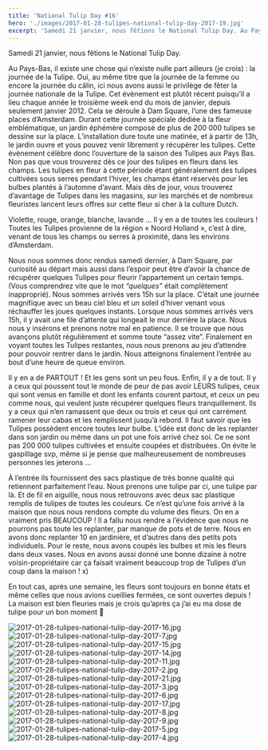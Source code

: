 ```yaml
---
title: 'National Tulip Day #16'
hero: './images/2017-01-28-tulipes-national-tulip-day-2017-19.jpg'
excerpt: 'Samedi 21 janvier, nous fêtions le National Tulip Day. Au Pays-Bas, il existe une chose qui n’existe nulle part ailleurs (je crois) : la journée de la Tulipe. Oui, au même titre que la journée de la femme ou encore la journée du câlin, ici nous avons aussi le privilège de fêter la journée nationale de'
---
```


Samedi 21 janvier, nous fêtions le National Tulip Day.

Au Pays-Bas, il existe une chose qui n’existe nulle part ailleurs (je crois) : la journée de la Tulipe. Oui, au même titre que la journée de la femme ou encore la journée du câlin, ici nous avons aussi le privilège de fêter la journée nationale de la Tulipe. Cet évènement est plutôt récent puisqu’il a lieu chaque année le troisième week end du mois de janvier, depuis seulement janvier 2012. Cela se déroule à Dam Square, l’une des fameuse places d’Amsterdam. Durant cette journée spéciale dédiée à la fleur emblématique, un jardin éphémère composé de plus de 200 000 tulipes se dessine sur la place. L’installation dure toute une matinée, et à partir de 13h, le jardin ouvre et yous pouvez venir librement y récupérer les tulipes. Cette évènement célèbre donc l’ouverture de la saison des Tulipes aux Pays Bas. Non pas que vous trouverez dès ce jour des tulipes en fleurs dans les champs. Les tulipes en fleur à cette période étant généralement des tulipes cultivées sous serres pendant l’hiver, les champs étant réservés pour les bulbes plantés à l’automne d’avant. Mais dès de jour, vous trouverez d’avantage de Tulipes dans les magasins, sur les marchés et de nombreux fleuristes lancent leurs offres sur cette fleur si cher à la culture Dutch.

Violette, rouge, orange, blanche, lavande ... Il y en a de toutes les couleurs ! Toutes les Tulipes provienne de la région « Noord Holland », c’est à dire, venant de tous les champs ou serres à proximité, dans les environs d’Amsterdam.

Nous nous sommes donc rendus samedi dernier, à Dam Square, par curiosité au départ mais aussi dans l’espoir peut être d’avoir la chance de récupérer quelques Tulipes pour fleurir l’appartement un certain temps. (Vous comprendrez vite que le mot _“quelques”_ était complètement inapproprié).
Nous sommes arrivés vers 15h sur la place. C’était une journée magnifique avec un beau ciel bleu et un soleil d’hiver venant vous réchauffer les joues quelques instants.
Lorsque nous sommes arrivés vers 15h, il y avait une file d’attente qui longeait le mur derrière la place. Nous nous y insérons et prenons notre mal en patience. Il se trouve que nous avançons plutôt régulièrement et somme toute “assez vite”. Finalement en voyant toutes les Tulipes restantes, nous nous prenons au jeu d’attendre pour pouvoir rentrer dans le jardin. Nous atteignons finalement l’entrée au bout d’une heure de queue environ.

Il y en a de PARTOUT ! Et les gens sont un peu fous. Enfin, il y a de tout. Il y a ceux qui poussent tout le monde de peur de pas avoir LEURS tulipes, ceux qui sont venus en famille et dont les enfants courent partout, et ceux un peu comme nous, qui veulent juste récupérer quelques fleurs tranquillement. Ils y a ceux qui n’en ramassent que deux ou trois et ceux qui ont carrément ramener leur cabas et les remplissent jusqu’à rebord.
Il faut savoir que les Tulipes possèdent encore toutes leur bulbe. L’idée est donc de les replanter dans son jardin ou même dans un pot une fois arrivé chez soi. Ce ne sont pas 200 000 tulipes cultivées et ensuite coupées et distribuées. On évite le gaspillage svp, même si je pense que malheureusement de nombreuses personnes les jeterons ...

À l’entrée ils fournissent des sacs plastique de très bonne qualité qui retiennent parfaitement l’eau. Nous prenons une tulipe par ci, une tulipe par là. Et de fil en aiguille, nous nous retrouvons avec deux sac plastique remplis de tulipes de toutes les couleurs.
Ce n’est qu’une fois arrivé à la maison que nous nous rendons compte du volume des fleurs. On en a vraiment pris BEAUCOUP ! Il a fallu nous rendre a l’évidence que nous ne pourrons pas toute les replanter, par manque de pots et de terre. Nous en avons donc replanter 10 en jardinière, et d’autres dans des petits pots individuels. Pour le reste, nous avons coupés les bulbes et mis les fleurs dans deux vases. Nous en avons aussi donné une bonne dizaine à notre voisin-propriétaire car ça faisait vraiment beaucoup trop de Tulipes d’un coup dans la maison ! x)

En tout cas, après une semaine, les fleurs sont toujours en bonne états et même celles que nous avions cueillies fermées, ce sont ouvertes depuis ! La maison est bien fleuries mais je crois qu’après ça j’ai eu ma dose de tulipe pour un bon moment 🙂

<gallery>
<img alt="2017-01-28-tulipes-national-tulip-day-2017-16.jpg" src="./images/2017-01-28-tulipes-national-tulip-day-2017-16.jpg">
<img alt="2017-01-28-tulipes-national-tulip-day-2017-7.jpg" src="./images/2017-01-28-tulipes-national-tulip-day-2017-7.jpg">
<img alt="2017-01-28-tulipes-national-tulip-day-2017-15.jpg" src="./images/2017-01-28-tulipes-national-tulip-day-2017-15.jpg">
<img alt="2017-01-28-tulipes-national-tulip-day-2017-14.jpg" src="./images/2017-01-28-tulipes-national-tulip-day-2017-14.jpg">
<img alt="2017-01-28-tulipes-national-tulip-day-2017-11.jpg" src="./images/2017-01-28-tulipes-national-tulip-day-2017-11.jpg">
<img alt="2017-01-28-tulipes-national-tulip-day-2017-2.jpg" src="./images/2017-01-28-tulipes-national-tulip-day-2017-2.jpg">
<img alt="2017-01-28-tulipes-national-tulip-day-2017-21.jpg" src="./images/2017-01-28-tulipes-national-tulip-day-2017-21.jpg">
<img alt="2017-01-28-tulipes-national-tulip-day-2017-3.jpg" src="./images/2017-01-28-tulipes-national-tulip-day-2017-3.jpg">
<img alt="2017-01-28-tulipes-national-tulip-day-2017-6.jpg" src="./images/2017-01-28-tulipes-national-tulip-day-2017-6.jpg">
<img alt="2017-01-28-tulipes-national-tulip-day-2017-17.jpg" src="./images/2017-01-28-tulipes-national-tulip-day-2017-17.jpg">
<img alt="2017-01-28-tulipes-national-tulip-day-2017-8.jpg" src="./images/2017-01-28-tulipes-national-tulip-day-2017-8.jpg">
<img alt="2017-01-28-tulipes-national-tulip-day-2017-9.jpg" src="./images/2017-01-28-tulipes-national-tulip-day-2017-9.jpg">
<img alt="2017-01-28-tulipes-national-tulip-day-2017-5.jpg" src="./images/2017-01-28-tulipes-national-tulip-day-2017-5.jpg">
</gallery>
<img alt="2017-01-28-tulipes-national-tulip-day-2017-4.jpg" src="./images/2017-01-28-tulipes-national-tulip-day-2017-4.jpg">
